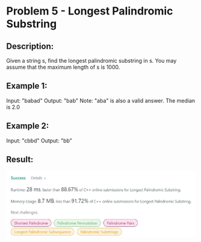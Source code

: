 # Problem 5 - Longest Palindromic Substring

## Description:
Given a string s, find the longest palindromic substring in s. You may assume that the maximum length of s is 1000.

## Example 1:
Input: "babad"
Output: "bab"
Note: "aba" is also a valid answer.
The median is 2.0

## Example 2:
Input: "cbbd"
Output: "bb"

## Result:
![image](https://github.com/shuaih7/LeetCode/blob/master/Runtime_Report/P5.jpg)